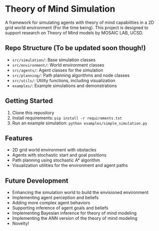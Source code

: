 # Theory of Mind Simulation

A framework for simulating agents with theory of mind capabilities in a 2D grid world environment (For the time being). This project is designed to support research on Theory of Mind models by MOSAIC LAB, UCSD.

## Repo Structure (To be updated soon though!)

- `src/simulation/`: Base simulation classes
- `src/environment/`: World environment classes
- `src/agents/`: Agent classes for the simulation
- `src/planning/`: Path planning algorithms and node classes
- `src/utils/`: Utility functions, including visualization
- `examples/`: Example simulations and demonstrations

## Getting Started

1. Clone this repository
2. Install requirements: `pip install -r requirements.txt`
3. Run an example simulation: `python examples/simple_simulation.py`

## Features

- 2D grid world environment with obstacles
- Agents with stochastic start and goal positions
- Path planning using stochastic A* algorithm
- Visualization utilities for the environment and agent paths

## Future Development

- Enhancing the simulation world to build the envisioned environment
- Implementing agent perception and beliefs
- Adding more complex agent behaviors
- Supporting inference of agent goals and beliefs
- Implementing Bayesian inference for theory of mind modeling 
- Implementing the ANN version of the theory of mind modeling
- Novelty!